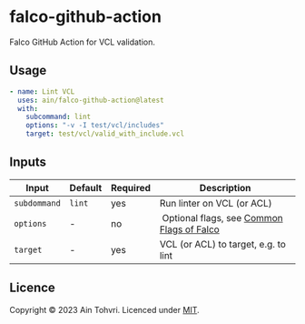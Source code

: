 # falco-github-action

Falco GitHub Action for VCL validation.

## Usage

```yaml
- name: Lint VCL
  uses: ain/falco-github-action@latest
  with:
    subcommand: lint
    options: "-v -I test/vcl/includes"
    target: test/vcl/valid_with_include.vcl
```

## Inputs

| Input | Default | Required | Description |
| ----- | ------- | -------- | ----------- |
| `subdommand` | `lint` | yes | Run linter on VCL (or ACL) |
| `options` | - | no | Optional flags, see [Common Flags of Falco](https://github.com/ysugimoto/falco#usage) |
| `target` | - | yes | VCL (or ACL) to target, e.g. to lint |

## Licence

Copyright © 2023 Ain Tohvri. Licenced under [MIT](LICENSE).
